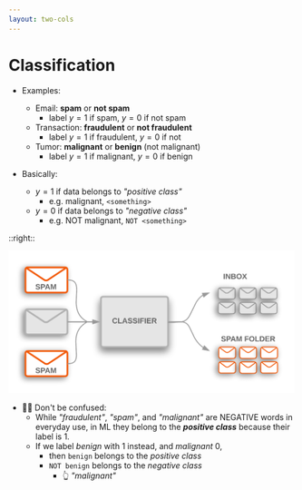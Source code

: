 ```yaml
---
layout: two-cols
---
```


# Classification

* Examples:
  - Email: **spam** or **not spam**
    * label $y = 1$ if spam, $y = 0$ if not spam
  - Transaction: **fraudulent** or **not fraudulent**
    * label $y = 1$ if fraudulent, $y = 0$ if not 
  - Tumor: **malignant** or **benign** (not malignant)
    * label $y = 1$ if malignant, $y = 0$ if benign

* Basically:
  - $y = 1$ if data belongs to _"positive class"_ 
    * e.g. malignant, `<something>`
  - $y = 0$ if data belongs to _"negative class"_ 
    * e.g. NOT malignant, `NOT <something>`

::right::

<img alt="classifier" src="/images/classifier.png" />

- 🥴😵 Don't be confused:
  * While _"fraudulent"_, _"spam"_, and _"malignant"_ are NEGATIVE words in
    everyday use, in ML they belong to the ***positive class*** because their
    label is $1$.
  * If we label _benign_ with $1$ instead, and _malignant_ $0$,
    - then `benign` belongs to the _positive class_
    - `NOT benign` belongs to the _negative class_
      + 👆 _"malignant"_
